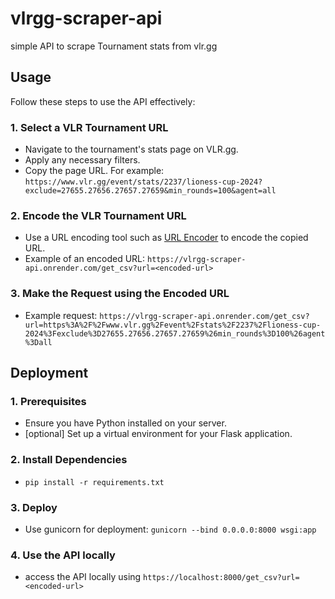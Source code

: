 # vlrgg-scraper-api
simple API to scrape Tournament stats from vlr.gg


## Usage

Follow these steps to use the API effectively:

### 1. Select a VLR Tournament URL
- Navigate to the tournament's stats page on VLR.gg.
- Apply any necessary filters.
- Copy the page URL. For example: `https://www.vlr.gg/event/stats/2237/lioness-cup-2024?exclude=27655.27656.27657.27659&min_rounds=100&agent=all`

### 2. Encode the VLR Tournament URL
- Use a URL encoding tool such as [URL Encoder](https://www.urlencoder.org/) to encode the copied URL.
- Example of an encoded URL: `https://vlrgg-scraper-api.onrender.com/get_csv?url=<encoded-url>`

### 3. Make the Request using the Encoded URL
- Example request: `https://vlrgg-scraper-api.onrender.com/get_csv?url=https%3A%2F%2Fwww.vlr.gg%2Fevent%2Fstats%2F2237%2Flioness-cup-2024%3Fexclude%3D27655.27656.27657.27659%26min_rounds%3D100%26agent%3Dall`


## Deployment

### 1. Prerequisites
- Ensure you have Python installed on your server.
- [optional] Set up a virtual environment for your Flask application.

### 2. Install Dependencies
- `pip install -r requirements.txt`

### 3. Deploy
- Use gunicorn for deployment: `gunicorn --bind 0.0.0.0:8000 wsgi:app`

### 4. Use the API locally
- access the API locally using `https://localhost:8000/get_csv?url=<encoded-url>`
